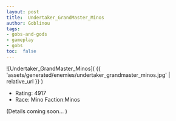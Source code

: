 ```yaml
---
layout: post
title:  Undertaker_GrandMaster_Minos
author: Goblinou
tags:
- gobs-and-gods
- gameplay
- gobs
toc:  false
---
```


![Undertaker_GrandMaster_Minos]( {{ 'assets/generated/enemies/undertaker_grandmaster_minos.jpg' | relative_url }} )
- Rating: 4917
- Race: Mino  Faction:Minos

(Details coming soon... )